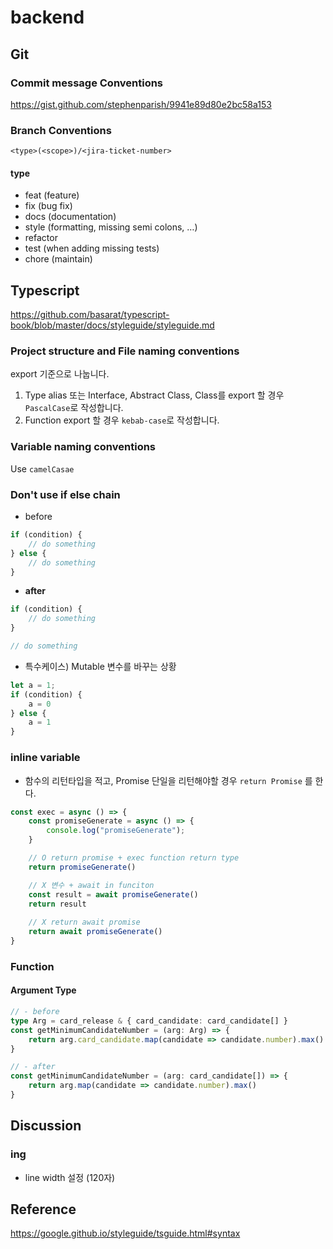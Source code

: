 # backend

## Git

### Commit message Conventions

<https://gist.github.com/stephenparish/9941e89d80e2bc58a153>

### Branch Conventions

`<type>(<scope>)/<jira-ticket-number>`

#### type

- feat (feature)
- fix (bug fix)
- docs (documentation)
- style (formatting, missing semi colons, …)
- refactor
- test (when adding missing tests)
- chore (maintain)

## Typescript

<https://github.com/basarat/typescript-book/blob/master/docs/styleguide/styleguide.md>

### Project structure and File naming conventions

export 기준으로 나눕니다.

1. Type alias 또는 Interface, Abstract Class, Class를 export 할 경우 `PascalCase`로 작성합니다.
2. Function export 할 경우 `kebab-case`로 작성합니다.

### Variable naming conventions

Use `camelCasae`

### Don't use if else chain

- before

```javascript
if (condition) {
    // do something
} else {
    // do something
}
```

- **after**

```javascript
if (condition) {
    // do something
}

// do something
```

- 특수케이스) Mutable 변수를 바꾸는 상황

```javascript
let a = 1;
if (condition) {
    a = 0
} else {
    a = 1
}
```

### inline variable

- 함수의 리턴타입을 적고, Promise 단일을 리턴해야할 경우 `return Promise` 를 한다.

```javascript
const exec = async () => {
    const promiseGenerate = async () => {
        console.log("promiseGenerate");
    }

    // O return promise + exec function return type
    return promiseGenerate()

    // X 변수 + await in funciton
    const result = await promiseGenerate()
    return result
 
    // X return await promise 
    return await promiseGenerate()
}
```

### Function

#### Argument Type

```typescript
// - before
type Arg = card_release & { card_candidate: card_candidate[] }
const getMinimumCandidateNumber = (arg: Arg) => {
    return arg.card_candidate.map(candidate => candidate.number).max()
}

// - after
const getMinimumCandidateNumber = (arg: card_candidate[]) => {
    return arg.map(candidate => candidate.number).max()
}

```

## Discussion

### ing

- line width 설정 (120자)

## Reference

<https://google.github.io/styleguide/tsguide.html#syntax>
